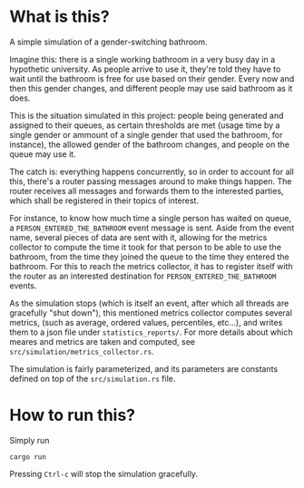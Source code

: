 # What is this?

A simple simulation of a gender-switching bathroom.

Imagine this: there is a single working bathroom in a very busy day in a hypothetic university. As people arrive to use it, they're told they have to wait until the bathroom is free for use based on their gender. Every now and then this gender changes, and different people may use said bathroom as it does.

This is the situation simulated in this project: people being generated and assigned to their queues, as certain thresholds are met (usage time by a single gender or ammount of a single gender that used the bathroom, for instance), the allowed gender of the bathroom changes, and people on the queue may use it.

The catch is: everything happens concurrently, so in order to account for all this, there's a router passing messages around to make things happen. The router receives all messages and forwards them to the interested parties, which shall be registered in their topics of interest.

For instance, to know how much time a single person has waited on queue, a `PERSON_ENTERED_THE_BATHROOM` event message is sent. Aside from the event name, several pieces of data are sent with it, allowing for the metrics collector to compute the time it took for that person to be able to use the bathroom, from the time they joined the queue to the time they entered the bathroom. For this to reach the metrics collector, it has to register itself with the router as an interested destination for `PERSON_ENTERED_THE_BATHROOM` events. 

As the simulation stops (which is itself an event, after which all threads are gracefully "shut down"), this mentioned metrics collector computes several metrics, (such as average, ordered values, percentiles, etc...), and writes them to a json file under `statistics_reports/`. For more details about which meares and metrics are taken and computed, see `src/simulation/metrics_collector.rs`.

The simulation is fairly parameterized, and its parameters are constants defined on top of the `src/simulation.rs` file.

# How to run this?

Simply run
```shell
cargo run
```

Pressing `Ctrl-c` will stop the simulation gracefully. 
